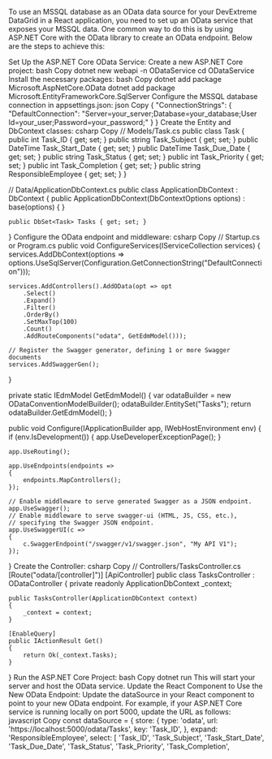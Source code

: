 To use an MSSQL database as an OData data source for your DevExtreme DataGrid in a React application, you need to set up an OData service that exposes your MSSQL data. One common way to do this is by using ASP.NET Core with the OData library to create an OData endpoint. Below are the steps to achieve this:

Set Up the ASP.NET Core OData Service:
Create a new ASP.NET Core project:
bash
Copy
dotnet new webapi -n ODataService
cd ODataService
Install the necessary packages:
bash
Copy
dotnet add package Microsoft.AspNetCore.OData
dotnet add package Microsoft.EntityFrameworkCore.SqlServer
Configure the MSSQL database connection in appsettings.json:
json
Copy
{
  "ConnectionStrings": {
    "DefaultConnection": "Server=your_server;Database=your_database;User Id=your_user;Password=your_password;"
  }
}
Create the Entity and DbContext classes:
csharp
Copy
// Models/Task.cs
public class Task
{
    public int Task_ID { get; set; }
    public string Task_Subject { get; set; }
    public DateTime Task_Start_Date { get; set; }
    public DateTime Task_Due_Date { get; set; }
    public string Task_Status { get; set; }
    public int Task_Priority { get; set; }
    public int Task_Completion { get; set; }
    public string ResponsibleEmployee { get; set; }
}

// Data/ApplicationDbContext.cs
public class ApplicationDbContext : DbContext
{
    public ApplicationDbContext(DbContextOptions<ApplicationDbContext> options) : base(options) { }

    public DbSet<Task> Tasks { get; set; }
}
Configure the OData endpoint and middleware:
csharp
Copy
// Startup.cs or Program.cs
public void ConfigureServices(IServiceCollection services)
{
    services.AddDbContext<ApplicationDbContext>(options =>
        options.UseSqlServer(Configuration.GetConnectionString("DefaultConnection")));

    services.AddControllers().AddOData(opt => opt
        .Select()
        .Expand()
        .Filter()
        .OrderBy()
        .SetMaxTop(100)
        .Count()
        .AddRouteComponents("odata", GetEdmModel()));

    // Register the Swagger generator, defining 1 or more Swagger documents
    services.AddSwaggerGen();
}

private static IEdmModel GetEdmModel()
{
    var odataBuilder = new ODataConventionModelBuilder();
    odataBuilder.EntitySet<Task>("Tasks");
    return odataBuilder.GetEdmModel();
}

public void Configure(IApplicationBuilder app, IWebHostEnvironment env)
{
    if (env.IsDevelopment())
    {
        app.UseDeveloperExceptionPage();
    }

    app.UseRouting();

    app.UseEndpoints(endpoints =>
    {
        endpoints.MapControllers();
    });

    // Enable middleware to serve generated Swagger as a JSON endpoint.
    app.UseSwagger();
    // Enable middleware to serve swagger-ui (HTML, JS, CSS, etc.),
    // specifying the Swagger JSON endpoint.
    app.UseSwaggerUI(c =>
    {
        c.SwaggerEndpoint("/swagger/v1/swagger.json", "My API V1");
    });
}
Create the Controller:
csharp
Copy
// Controllers/TasksController.cs
[Route("odata/[controller]")]
[ApiController]
public class TasksController : ODataController
{
    private readonly ApplicationDbContext _context;

    public TasksController(ApplicationDbContext context)
    {
        _context = context;
    }

    [EnableQuery]
    public IActionResult Get()
    {
        return Ok(_context.Tasks);
    }
}
Run the ASP.NET Core Project:
bash
Copy
dotnet run
This will start your server and host the OData service.
Update the React Component to Use the New OData Endpoint: Update the dataSource in your React component to point to your new OData endpoint. For example, if your ASP.NET Core service is running locally on port 5000, update the URL as follows:
javascript
Copy
const dataSource = {
  store: {
    type: 'odata',
    url: 'https://localhost:5000/odata/Tasks',
    key: 'Task_ID',
  },
  expand: 'ResponsibleEmployee',
  select: [
    'Task_ID',
    'Task_Subject',
    'Task_Start_Date',
    'Task_Due_Date',
    'Task_Status',
    'Task_Priority',
    'Task_Completion',
